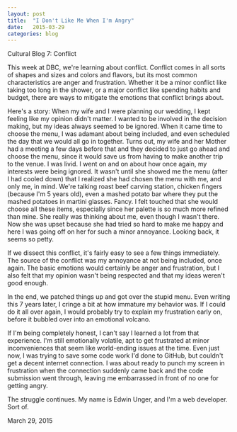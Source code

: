 ```yaml
---
layout: post
title:  "I Don't Like Me When I'm Angry"
date:   2015-03-29
categories: blog
---
```


Cultural Blog 7: Conflict
  <p>
    This week at DBC, we're learning about conflict. Conflict comes in all sorts of shapes and sizes and colors and flavors, but its most common characteristics are anger and frustration. Whether it be a minor conflict like taking too long in the shower, or a major conflict like spending habits and budget, there are ways to mitigate the emotions that conflict brings about.
  </p>
  <p>
    Here's a story: When my wife and I were planning our wedding, I kept feeling like my opinion didn't matter. I wanted to be involved in the decision making, but my ideas always seemed to be ignored. When it came time to choose the menu, I was adamant about being included, and even scheduled the day that we would all go in together. Turns out, my wife and her Mother had a meeting a few days before that and they decided to just go ahead and choose the menu, since it would save us from having to make another trip to the venue. I was livid. I went on and on about how once again, my interests were being ignored. It wasn't until she showed me the menu (after I had cooled down) that I realized she had chosen the menu with me, and only me, in mind. We're talking roast beef carving station, chicken fingers (because I'm 5 years old), even a mashed potato bar where they put the mashed potatoes in martini glasses. Fancy. I felt touched that she would choose all these items, especially since her palette is so much more refined than mine. She really was thinking about me, even though I wasn't there. Now she was upset because she had tried so hard to make me happy and here I was going off on her for such a minor annoyance. Looking back, it seems so petty.
  </p>
  <p>
    If we dissect this conflict, it's fairly easy to see a few things immediately. The source of the conflict was my annoyance at not being included, once again. The basic emotions would certainly be anger and frustration, but I also felt that my opinion wasn't being respected and that my ideas weren't good enough.
  </p>
  <p>
    In the end, we patched things up and got over the stupid menu. Even writing this 7 years later, I cringe a bit at how immature my behavior was. If I could do it all over again, I would probably try to explain my frustration early on, before it bubbled over into an emotional volcano.
  </p>
  <p>
    If I'm being completely honest, I can't say I learned a lot from that experience. I'm still emotionally volatile, apt to get frustrated at minor inconveniences that seem like world-ending issues at the time. Even just now, I was trying to save some code work I'd done to GitHub, but couldn't get a decent internet connection. I was about ready to punch my screen in frustration when the connection suddenly came back and the code submission went through, leaving me embarrassed in front of no one for getting angry.
  </p>
  <p>
    The struggle continues. My name is Edwin Unger, and I'm a web developer. Sort of.
  </p>

  <p class="date">March 29, 2015</p>